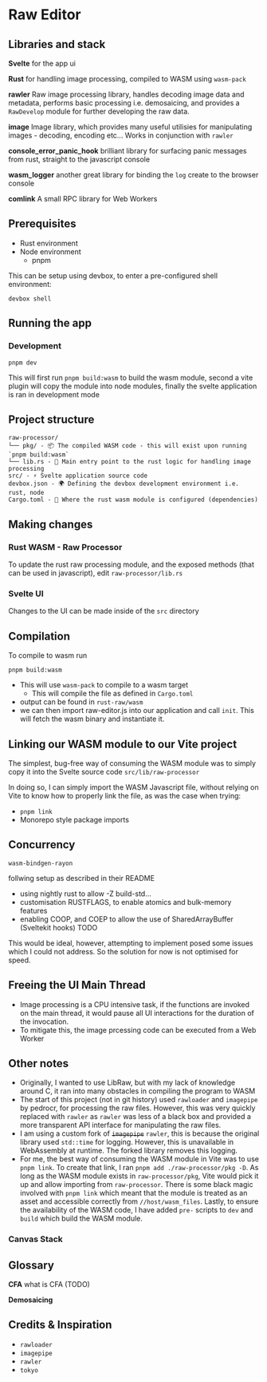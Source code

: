 # Raw Editor

## Libraries and stack

**Svelte** for the app ui

**Rust** for handling image processing, compiled to WASM using `wasm-pack`

**rawler** Raw image processing library, handles decoding image data and metadata, performs basic processing i.e. demosaicing, and provides a `RawDevelop` module for further developing the raw data.

**image** Image library, which provides many useful utilisies for manipulating images - decoding, encoding etc... Works in conjunction with `rawler`

**console_error_panic_hook** brilliant library for surfacing panic messages from rust, straight to the javascript console

**wasm_logger** another great library for binding the `log` create to the browser console

**comlink** A small RPC library for Web Workers

## Prerequisites

- Rust environment
- Node environment
  - pnpm

This can be setup using devbox, to enter a pre-configured shell environment:

```
devbox shell
```

## Running the app

### Development

```
pnpm dev
```

This will first run `pnpm build:wasm` to build the wasm module, second a vite plugin will copy the module into node modules, finally the svelte application is ran in development mode

## Project structure

```
raw-processor/
└── pkg/ - 📦 The compiled WASM code - this will exist upon running `pnpm build:wasm`
└── lib.rs - 🦀 Main entry point to the rust logic for handling image processing
src/ - ⚡ Svelte application source code
devbox.json - 🌍 Defining the devbox development environment i.e. rust, node
Cargo.toml - 🦀 Where the rust wasm module is configured (dependencies)
```

## Making changes

### Rust WASM - Raw Processor

To update the rust raw processing module, and the exposed methods (that can be used in javascript), edit `raw-processor/lib.rs`

### Svelte UI

Changes to the UI can be made inside of the `src` directory

## Compilation

To compile to wasm run

```
pnpm build:wasm
```

- This will use `wasm-pack` to compile to a wasm target
  - This will compile the file as defined in `Cargo.toml`
- output can be found in `rust-raw/wasm`
- we can then import raw-editor.js into our application and call `init`. This will fetch the wasm binary and instantiate it.

## Linking our WASM module to our Vite project

The simplest, bug-free way of consuming the WASM module was to simply copy it into the Svelte source code `src/lib/raw-processor`

In doing so, I can simply import the WASM Javascript file, without relying on Vite to know how to properly link the file, as was the case when trying:

- `pnpm link`
- Monorepo style package imports

## Concurrency

`wasm-bindgen-rayon`

follwing setup as described in their README

- using nightly rust to allow -Z build-std...
- customisation RUSTFLAGS, to enable atomics and bulk-memory features
- enabling COOP, and COEP to allow the use of SharedArrayBuffer (Sveltekit hooks) TODO

This would be ideal, however, attempting to implement posed some issues which I could not address. So the solution for now is not optimised for speed.

## Freeing the UI Main Thread

- Image processing is a CPU intensive task, if the functions are invoked on the main thread, it would pause all UI interactions for the duration of the invocation.
- To mitigate this, the image prcessing code can be executed from a Web Worker

## Other notes

- Originally, I wanted to use LibRaw, but with my lack of knowledge around C, it ran into many obstacles in compiling the program to WASM
- The start of this project (not in git history) used `rawloader` and `imagepipe` by pedrocr, for processing the raw files. However, this was very quickly replaced with `rawler` as `rawler` was less of a black box and provided a more transparent API interface for manipulating the raw files.
- I am using a custom fork of ~~`imagepipe`~~ `rawler`, this is because the original library used `std::time` for logging. However, this is unavailable in WebAssembly at runtime. The forked library removes this logging.
- For me, the best way of consuming the WASM module in Vite was to use `pnpm link`. To create that link, I ran `pnpm add ./raw-processor/pkg -D`. As long as the WASM module exists in `raw-processor/pkg`, Vite would pick it up and allow importing from `raw-processor`. There is some black magic involved with `pnpm link` which meant that the module is treated as an asset and accessible correctly from `//host/wasm_files`. Lastly, to ensure the availability of the WASM code, I have added `pre-` scripts to `dev` and `build` which build the WASM module.

### Canvas Stack

## Glossary

**CFA**
what is CFA (TODO)

**Demosaicing**

## Credits & Inspiration

- `rawloader`
- `imagepipe`
- `rawler`
- `tokyo`

